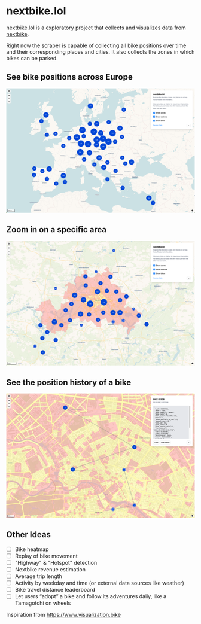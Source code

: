 # nextbike.lol

nextbike.lol is a exploratory project that collects and visualizes data from [nextbike](https://nextbike.net).

Right now the scraper is capable of collecting all bike positions over time and their corresponding places and cities. It also collects the zones in which bikes can be parked.

## See bike positions across Europe

![Example Europe](./example-global.png)

## Zoom in on a specific area

![Example City](./example-city.png)

## See the position history of a bike

![Example Bike History](./example-history.png)

## Other Ideas

- [ ] Bike heatmap
- [ ] Replay of bike movement
- [ ] "Highway" & "Hotspot" detection
- [ ] Nextbike revenue estimation
- [ ] Average trip length
- [ ] Activity by weekday and time (or external data sources like weather)
- [ ] Bike travel distance leaderboard
- [ ] Let users “adopt” a bike and follow its adventures daily, like a Tamagotchi on wheels

Inspiration from https://www.visualization.bike
